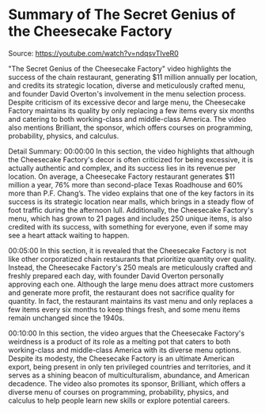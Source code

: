 # Summary of The Secret Genius of the Cheesecake Factory

Source: https://youtube.com/watch?v=ndqsvTIveR0

"The Secret Genius of the Cheesecake Factory" video highlights the success of the chain restaurant, generating $11 million annually per location, and credits its strategic location, diverse and meticulously crafted menu, and founder David Overton's involvement in the menu selection process. Despite criticism of its excessive decor and large menu, the Cheesecake Factory maintains its quality by only replacing a few items every six months and catering to both working-class and middle-class America. The video also mentions Brilliant, the sponsor, which offers courses on programming, probability, physics, and calculus.

Detail Summary: 
00:00:00
In this section, the video highlights that although the Cheesecake Factory's decor is often criticized for being excessive, it is actually authentic and complex, and its success lies in its revenue per location. On average, a Cheesecake Factory restaurant generates $11 million a year, 76% more than second-place Texas Roadhouse and 60% more than P.F. Chang’s. The video explains that one of the key factors in its success is its strategic location near malls, which brings in a steady flow of foot traffic during the afternoon lull. Additionally, the Cheesecake Factory's menu, which has grown to 21 pages and includes 250 unique items, is also credited with its success, with something for everyone, even if some may see a heart attack waiting to happen.

00:05:00
In this section, it is revealed that the Cheesecake Factory is not like other corporatized chain restaurants that prioritize quantity over quality. Instead, the Cheesecake Factory's 250 meals are meticulously crafted and freshly prepared each day, with founder David Overton personally approving each one. Although the large menu does attract more customers and generate more profit, the restaurant does not sacrifice quality for quantity. In fact, the restaurant maintains its vast menu and only replaces a few items every six months to keep things fresh, and some menu items remain unchanged since the 1940s.

00:10:00
In this section, the video argues that the Cheesecake Factory's weirdness is a product of its role as a melting pot that caters to both working-class and middle-class America with its diverse menu options. Despite its modesty, the Cheesecake Factory is an ultimate American export, being present in only ten privileged countries and territories, and it serves as a shining beacon of multiculturalism, abundance, and American decadence. The video also promotes its sponsor, Brilliant, which offers a diverse menu of courses on programming, probability, physics, and calculus to help people learn new skills or explore potential careers.

